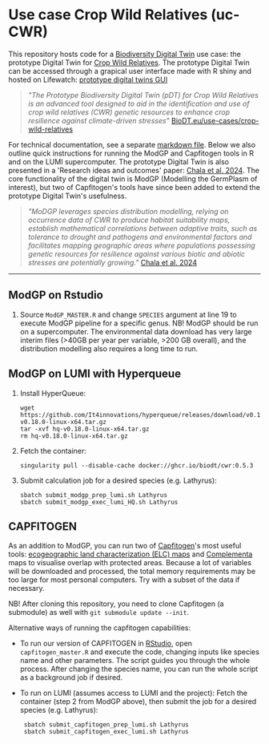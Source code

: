 # Use case Crop Wild Relatives (uc-CWR)

This repository hosts code for a [Biodiversity Digital Twin](https://biodt.eu/) use case: the prototype Digital Twin for [Crop Wild Relatives](https://biodt.eu/use-cases/crop-wild-relatives). The prototype Digital Twin can be accessed through a grapical user interface made with R shiny and hosted on Lifewatch: [prototype digital twins GUI](http://app.biodt.lifewatch.eu/)

> *"The Prototype Biodiversity Digital Twin (pDT) for Crop Wild Relatives is an advanced tool designed to aid in the identification and use of crop wild relatives (CWR) genetic resources to enhance crop resilience against climate-driven stresses"* [BioDT.eu/use-cases/crop-wild-relatives](https://biodt.eu/use-cases/crop-wild-relatives)

For technical documentation, see a separate [markdown file](technical_documentation.md). Below we also outline quick instructions for running the ModGP and Capfitogen tools in R and on the LUMI supercomputer. The prototype Digital Twin is also presented in a 'Research ideas and outcomes' paper: [Chala et al. 2024](https://doi.org/10.3897/rio.10.e125192). The core functionality of the digital twin is ModGP (Modelling the GermPlasm of interest), but two of Capfitogen's tools have since been added to extend the prototype Digital Twin's usefulness.

> *"MoDGP leverages species distribution modelling, relying on occurrence data of CWR to produce habitat suitability maps, establish mathematical correlations between adaptive traits, such as tolerance to drought and pathogens and environmental factors and facilitates mapping geographic areas where populations possessing genetic resources for resilience against various biotic and abiotic stresses are potentially growing."* [Chala et al. 2024](https://doi.org/10.3897/rio.10.e125192)

---------------------------------

## ModGP on Rstudio

1. Source `ModGP_MASTER.R` and change `SPECIES` argument at line 19 to execute ModGP pipeline for a specific genus. NB! ModGP should be run on a supercomputer. The environmental data download has very large interim files (>40GB per year per variable, >200 GB overall), and the distribution modelling also requires a long time to run.

## ModGP on LUMI with Hyperqueue

1. Install HyperQueue:

       wget https://github.com/It4innovations/hyperqueue/releases/download/v0.18.0/hq-v0.18.0-linux-x64.tar.gz
       tar -xvf hq-v0.18.0-linux-x64.tar.gz
       rm hq-v0.18.0-linux-x64.tar.gz

2. Fetch the container:

       singularity pull --disable-cache docker://ghcr.io/biodt/cwr:0.5.3

3. Submit calculation job for a desired species (e.g. Lathyrus):

       sbatch submit_modgp_prep_lumi.sh Lathyrus
       sbatch submit_modgp_exec_lumi_HQ.sh Lathyrus


## CAPFITOGEN

As an addition to ModGP, you can run two of [Capfitogen](https://www.capfitogen.net/en/)'s most useful tools: [ecogeographic land characterization (ELC) maps](https://www.capfitogen.net/en/tools/elc-mapas/) and [Complementa](https://www.capfitogen.net/en/tools/complementa/) maps to visualise overlap with protected areas.
Because a lot of variables will be downloaded and processed, the total memory requirements may be too large for most personal computers. Try with a subset of the data if necessary. 

NB! After cloning this repository, you need to clone Capfitogen (a submodule) as well with `git submodule update --init`. 

Alternative ways of running the capfitogen capabilities:

- To run our version of CAPFITOGEN in [RStudio](https://posit.co/downloads/), open `capfitogen_master.R` and execute the code, changing inputs like species name and other parameters. The script guides you through the whole process. After changing the species name, you can run the whole script as a background job if desired.

- To run on LUMI (assumes access to LUMI and the project): Fetch the container (step 2 from ModGP above), then submit the job for a desired species (e.g. Lathyrus):

       sbatch submit_capfitogen_prep_lumi.sh Lathyrus
       sbatch submit_capfitogen_exec_lumi.sh Lathyrus


